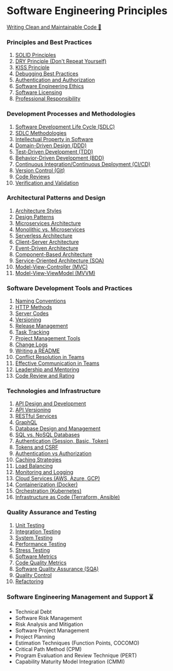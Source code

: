 # Software Engineering Principles

[Writing Clean and Maintainable Code 🚀](/sep/clean-code.md)

### Principles and Best Practices

1. [SOLID Principles](/sep/solid.md)
2. [DRY Principle (Don't Repeat Yourself)](/sep/dry-principle.md)
3. [KISS Principle](/sep/kiss-principle.md)
4. [Debugging Best Practices](/sep/debugging.md)
5. [Authentication and Authorization](/sep/authentication-and-authorization.md)
6. [Software Engineering Ethics](/sep/ethics.md)
7. [Software Licensing](/sep/licensing.md)
8. [Professional Responsibility](/sep/responsibility.md)

### Development Processes and Methodologies

1. [Software Development Life Cycle (SDLC)](/sep/sdlc.md)
2. [SDLC Methodologies](/sep/sdlc-methodologies.md)
3. [Intellectual Property in Software](/sep/intellectual-property-in-software.md)
4. [Domain-Driven Design (DDD)](/sep/ddd.md)
5. [Test-Driven Development (TDD)](/sep/ttt.md)
6. [Behavior-Driven Development (BDD)](/sep/bdd.md)
7. [Continuous Integration/Continuous Deployment (CI/CD)](/sep/cicd.md)
8. [Version Control (Git)](/sep/version-control.md)
9. [Code Reviews](/sep/code-reviews.md)
10. [Verification and Validation](/sep/verification-and-validation.md)

### Architectural Patterns and Design

1. [Architecture Styles](/sep/architecture-styles.md)
2. [Design Patterns](/sep/design-patterns.md)
3. [Microservices Architecture](/sep/microservices-architectures.md)
4. [Monolithic vs. Microservices](/sep/monolithic-vs-microservices.md)
5. [Serverless Architecture](/sep/serverless-architecture.md)
6. [Client-Server Architecture](/sep/client-server-architecture.md)
7. [Event-Driven Architecture](/sep/event-driven-architecture.md)
8. [Component-Based Architecture](/sep/component-based-architecture.md)
9. [Service-Oriented Architecture (SOA)](/sep/soa.md)
10. [Model-View-Controller (MVC)](/sep/mvc.md)
11. [Model-View-ViewModel (MVVM)](/sep/mvvm.md)

### Software Development Tools and Practices

1. [Naming Conventions](/sep/naming-conventions.md)
2. [HTTP Methods](/sep/http-methods.md)
3. [Server Codes](/sep/server-codes.md)
4. [Versioning](/sep/versioning.md)
5. [Release Management](/sep/release-management.md)
6. [Task Tracking](/sep/task-tracking.md)
7. [Project Management Tools](/sep/project-management.md)
8. [Change Logs](/sep/change-logs.md)
9. [Writing a README](/sep/writing-a-readme.md)
10. [Conflict Resolution in Teams](/sep/conflict-resolution-in-teams.md)
11. [Effective Communication in Teams](/sep/effective-communication-in-teams.md)
12. [Leadership and Mentoring](/sep/leadership-and-mentoring.md)
13. [Code Review and Rating](/sep/code-review-and-rating.md)

### Technologies and Infrastructure

1. [API Design and Development](/sep/api-design-and-development.md)
2. [API Versioning](/sep/api-versioning.md)
3. [RESTful Services](/sep/restful-services.md)
4. [GraphQL](/sep/graphql.md)
5. [Database Design and Management](/sep/db-design.md)
6. [SQL vs. NoSQL Databases](/sep/sql-vs-nosql.md)
7. [Authentication (Session, Basic, Token)](/sep/authentication.md)
8. [Tokens and CSRF](/sep/tokens-and-csrf.md)
9. [Authentication vs Authorization](/sep/authentication-vs-authorization.md)
10. [Caching Strategies](/sep/caching-strategies.md)
11. [Load Balancing](/sep/load-balancing.md)
12. [Monitoring and Logging](/sep/monitoring-and-logging.md)
13. [Cloud Services (AWS, Azure, GCP)](/sep/cloud-services.md)
14. [Containerization (Docker)](/sep/containerization.md)
15. [Orchestration (Kubernetes)](/sep/orchestration.md)
16. [Infrastructure as Code (Terraform, Ansible)](/sep/infrastructure-as-code.md)

### Quality Assurance and Testing

1. [Unit Testing](/sep/unit-testing.md)
2. [Integration Testing](/sep/integration-testing.md)
3. [System Testing](/sep/system-testing.md)
4. [Performance Testing](/sep/performance-testing.md)
5. [Stress Testing](/sep/stress-testing.md)
6. [Software Metrics](/sep/software-metrics.md)
7. [Code Quality Metrics](/sep/code-quality-metrics.md)
8. [Software Quality Assurance (SQA)](/sep/sqa.md)
9. [Quality Control](/sep/quality-control.md)
10. [Refactoring](/sep/refactoring.md)

### Software Engineering Management and Support ⏳

- Technical Debt
- Software Risk Management
- Risk Analysis and Mitigation
- Software Project Management
- Project Planning
- Estimation Techniques (Function Points, COCOMO)
- Critical Path Method (CPM)
- Program Evaluation and Review Technique (PERT)
- Capability Maturity Model Integration (CMMI)
